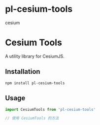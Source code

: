 # pl-cesium-tools

cesium

# Cesium Tools

A utility library for CesiumJS.

## Installation

`npm install pl-cesium-tools`

## Usage

```javascript
import CesiumTools from 'pl-cesium-tools'

// 使用 CesiumTools 的方法
```
